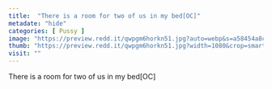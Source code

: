 ```yaml
---
title:  "There is a room for two of us in my bed[OC]"
metadate: "hide"
categories: [ Pussy ]
image: "https://preview.redd.it/qwpgm6horkn51.jpg?auto=webp&s=a58454a8c05305ab3a5df82f85b3c646a7e904db"
thumb: "https://preview.redd.it/qwpgm6horkn51.jpg?width=1080&crop=smart&auto=webp&s=9294fcba22c8f8614d246e5e6f5a88eac57d6b37"
visit: ""
---
```

There is a room for two of us in my bed[OC]
